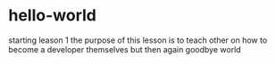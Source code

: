 # hello-world
starting leason 1
the purpose of this lesson is to teach other on how to become a developer themselves
but then again goodbye world

